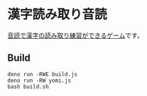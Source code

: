 # 漢字読み取り音読

[音読で漢字の読み取り練習ができるゲーム](https://marmooo.github.io/talk-yomi/)です。

## Build

```
deno run -RWE build.js
deno run -RW yomi.js
bash build.sh
```

